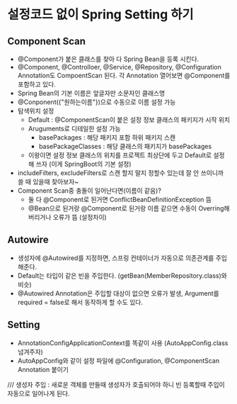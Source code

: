 # 설정코드 없이 Spring Setting 하기
## Component Scan
- @Component가 붙은 클래스를 찾아 다 Spring Bean을 등록 시킨다.
- @Component, @Controlloer, @Service, @Repository, @Configuration Annotation도 CompoentScan 된다. 각 Annotation 열어보면 @Component를 포함하고 있다.
- Spring Bean의 기본 이름은 앞글자만 소문자인 클래스명
- @Conponent({"원하는이름"})으로 수동으로 이름 설정 가능
- 탐색위치 설정
  - Default : @ComponentScan이 붙은 설정 정보 클래스의 패키지가 시작 위치
  - Aruguments로 디테일한 설정 가능
    - basePackages : 해당 패키지 포함 하위 패키지 스캔
    - basePackageClasses : 해당 클래스의 패키지가 basePackages
  - 이왕이면 설정 정보 클래스의 위치를 프로젝트 최상단에 두고 Default로 설정해 쓰자 (이게 SpringBoot의 기본 설정)
- includeFilters, excludeFilters로 스캔 할지 말지 정할수 있는데 잘 안 쓰이니까 쓸 때 있을때 찾아보자~
- Component Scan중 충돌이 일어난다면(이름이 같음)?
  - 둘 다 @Component로 된거면 ConflictBeanDefinitionException 뜸
  - @Bean으로 된거랑 @Component로 된거랑 이름 같으면 수동이 Overring해버리거나 오류가 뜸 (설정차이)
## Autowire
- 생성자에 @Autowired를 지정하면, 스프링 컨테이너가 자동으로 의존관계를 주입 해준다.
- Default는 타입이 같은 빈을 주입한다. (getBean(MemberRepository.class)와 비슷)
- @Autowired Annotation은 주입할 대상이 없으면 오류가 발생, Argument를 required = false로 해서 동작하게 할 수도 있다. 

## Setting
- AnnotationConfigApplicationContext를 똑같이 사용 (AutoAppConfig.class 넘겨주자)
- AutoAppConfig와 같이 설정 파일에 @Configuration, @ComponentScan Annotation 붙이기

/// 생성자 주입 : 새로운 객체를 만들때 생성자가 호출되어야 하니 빈 등록할때 주입이 자동으로 일어나게 된다.